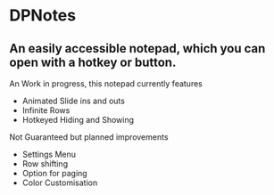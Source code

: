 # DPNotes
An easily accessible notepad, which you can open with a hotkey or button.
---
An Work in progress, this notepad currently features
- Animated Slide ins and outs
- Infinite Rows
- Hotkeyed Hiding and Showing

Not Guaranteed but planned improvements
- Settings Menu
- Row shifting
- Option for paging
- Color Customisation
